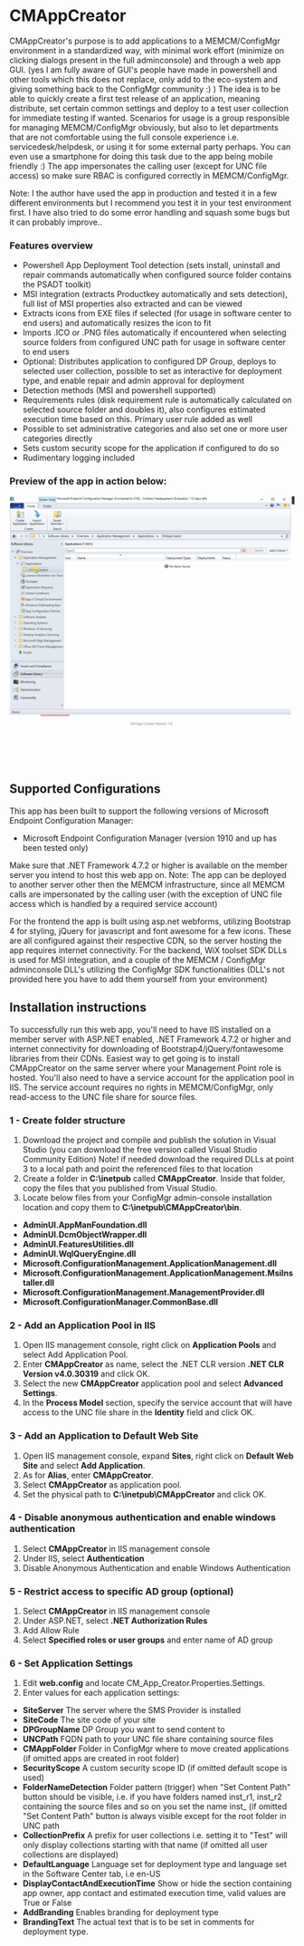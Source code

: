 # CMAppCreator

CMAppCreator's purpose is to add applications to a MEMCM/ConfigMgr environment in a standardized way, with minimal work effort (minimize on clicking dialogs present in the full adminconsole) and through a web app GUI. (yes I am fully aware of GUI's people have made in powershell and other tools which this does not replace, only add to the eco-system and giving something back to the ConfigMgr community :) )
The idea is to be able to quickly create a first test release of an application, meaning distribute, set certain common settings and deploy to a test user collection for immediate testing if wanted.
Scenarios for usage is a group responsible for managing MEMCM/ConfigMgr obviously, but also to let departments that are not comfortable using the full console experience i.e. servicedesk/helpdesk, or using it for some external party perhaps. You can even use a smartphone for doing this task due to the app being mobile friendly :)
The app impersonates the calling user (except for UNC file access) so make sure RBAC is configured correctly in MEMCM/ConfigMgr.

Note: I the author have used the app in production and tested it in a few different environments but I recommend you test it in your test environment first. I have also tried to do some error handling and squash some bugs but it can probably improve..

### Features overview

- Powershell App Deployment Tool detection (sets install, uninstall and repair commands automatically when configured source folder contains the PSADT toolkit)
- MSI integration (extracts Productkey automatically and sets detection), full list of MSI properties also extracted and can be viewed
- Extracts icons from EXE files if selected (for usage in software center to end users) and automatically resizes the icon to fit
- Imports .ICO or .PNG files automatically if encountered when selecting source folders from configured UNC path for usage in software center to end users
- Optional: Distributes application to configured DP Group, deploys to selected user collection, possible to set as interactive for deployment type, and enable repair and admin approval for deployment
- Detection methods (MSI and powershell supported)
- Requirements rules (disk requirement rule is automatically calculated on selected source folder and doubles it), also configures estimated execution time based on this. Primary user rule added as well
- Possible to set administrative categories and also set one or more user categories directly
- Sets custom security scope for the application if configured to do so
- Rudimentary logging included

### Preview of the app in action below:
![](CMAppCreatorDemo.gif)

## Supported Configurations
This app has been built to support the following versions of Microsoft Endpoint Configuration Manager:

- Microsoft Endpoint Configuration Manager (version 1910 and up has been tested only)

Make sure that .NET Framework 4.7.2 or higher is available on the member server you intend to host this web app on.
Note: The app can be deployed to another server other then the MEMCM infrastructure, since all MEMCM calls are impersonated by the calling user (with the exception of UNC file access which is handled by a required service account)

For the frontend the app is built using asp.net webforms, utilizing Bootstrap 4 for styling, jQuery for javascript and font awesome for a few icons. These are all configured against their respective CDN, so the server hosting the app requires internet connectivity.
For the backend, WiX toolset SDK DLLs is used for MSI integration, and a couple of the MEMCM / ConfigMgr adminconsole DLL's utilizing the ConfigMgr SDK functionalities (DLL's not provided here you have to add them yourself from your environment)

## Installation instructions

To successfully run this web app, you'll need to have IIS installed on a member server with ASP.NET enabled, .NET Framework 4.7.2 or higher and internet connectivity for downloading of Bootstrap4/jQuery/fontawesome libraries from their CDNs. Easiest way to get going is to install CMAppCreator on the same server where your Management Point role is hosted. You'll also need to have a service account for the application pool in IIS. The service account requires no rights in MEMCM/ConfigMgr, only read-access to the UNC file share for source files.

### 1 - Create folder structure
1. Download the project and compile and publish the solution in Visual Studio (you can download the free version called Visual Studio Community Edition) Note! if needed download the required DLLs at point 3 to a local path and point the referenced files to that location
2. Create a folder in <b>C:\inetpub</b> called <b>CMAppCreator</b>. Inside that folder, copy the files that you published from Visual Studio.
3. Locate below files from your ConfigMgr admin-console installation location and copy them to <b>C:\inetpub\CMAppCreator\bin</b>.
  - <b>AdminUI.AppManFoundation.dll</b>
  - <b>AdminUI.DcmObjectWrapper.dll</b>
  - <b>AdminUI.FeaturesUtilities.dll</b>
  - <b>AdminUI.WqlQueryEngine.dll</b>
  - <b>Microsoft.ConfigurationManagement.ApplicationManagement.dll</b>
  - <b>Microsoft.ConfigurationManagement.ApplicationManagement.MsiInstaller.dll</b>
  - <b>Microsoft.ConfigurationManagement.ManagementProvider.dll</b>
  - <b>Microsoft.ConfigurationManager.CommonBase.dll</b>

### 2 - Add an Application Pool in IIS
1. Open IIS management console, right click on <b>Application Pools</b> and select Add Application Pool.
2. Enter <b>CMAppCreator</b> as name, select the .NET CLR version <b>.NET CLR Version v4.0.30319</b> and click OK.
3. Select the new <b>CMAppCreator</b> application pool and select <b>Advanced Settings</b>.
4. In the <b>Process Model</b> section, specify the service account that will have access to the UNC file share in the <b>Identity</b> field and click OK.

### 3 - Add an Application to Default Web Site
1. Open IIS management console, expand <b>Sites</b>, right click on <b>Default Web Site</b> and select <b>Add Application</b>.
2. As for <b>Alias</b>, enter <b>CMAppCreator</b>.
3. Select <b>CMAppCreator</b> as application pool.
4. Set the physical path to <b>C:\inetpub\CMAppCreator</b> and click OK.

### 4 - Disable anonymous authentication and enable windows authentication
1. Select <b>CMAppCreator</b> in IIS management console
2. Under IIS, select <b>Authentication</b>
3. Disable Anonymous Authentication and enable Windows Authentication

### 5 - Restrict access to specific AD group (optional)
1. Select <b>CMAppCreator</b> in IIS management console
2. Under ASP.NET, select <b>.NET Authorization Rules</b>
3. Add Allow Rule
4. Select <b>Specified roles or user groups</b> and enter name of AD group

### 6 - Set Application Settings
1. Edit <b>web.config</b> and locate CM_App_Creator.Properties.Settings.
2. Enter values for each application settings: 
 - <b>SiteServer</b> The server where the SMS Provider is installed
 - <b>SiteCode</b> The site code of your site
 - <b>DPGroupName</b> DP Group you want to send content to
 - <b>UNCPath</b> FQDN path to your UNC file share containing source files
 - <b>CMAppFolder</b> Folder in ConfigMgr where to move created applications (if omitted apps are created in root folder)
 - <b>SecurityScope</b> A custom security scope ID (if omitted default scope is used)
 - <b>FolderNameDetection</b> Folder pattern (trigger) when "Set Content Path" button should be visible, i.e. if you have folders named inst_r1, inst_r2 containing the source files and so on you set the name inst_ (if omitted "Set Content Path" button is always visible except for the root folder in UNC path
 - <b>CollectionPrefix</b> A prefix for user collections i.e. setting it to "Test" will only display collections starting with that name (if omitted all user collections are displayed)
 - <b>DefaultLanguage</b> Language set for deployment type and language set in the Software Center tab, i.e en-US
 - <b>DisplayContactAndExecutionTime</b> Show or hide the section containing app owner, app contact and estimated execution time, valid values are True or False
 - <b>AddBranding</b> Enables branding for deployment type
 - <b>BrandingText</b> The actual text that is to be set in comments for deployment type.
